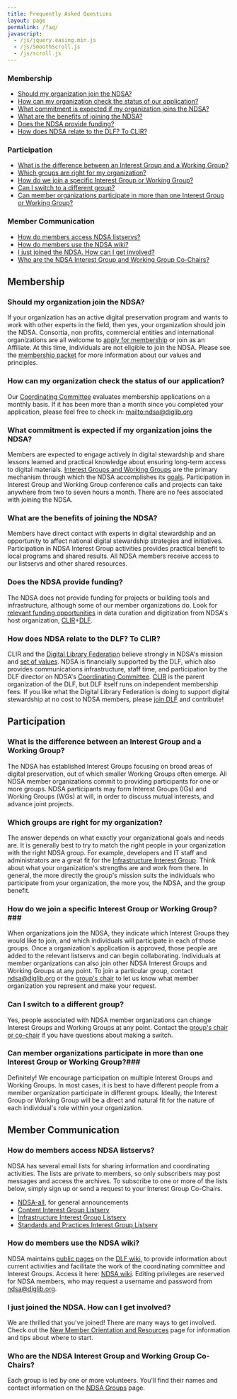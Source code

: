 ```yaml
---
title: Frequently Asked Questions
layout: page
permalink: /faq/
javascript:
  - /js/jquery.easing.min.js
  - /js/SmoothScroll.js
  - /js/scroll.js
---
```


### Membership

- [Should my organization join the NDSA?](#should-my-organization-join-the-ndsa)
- [How can my organization check the status of our application?](#how-can-my-organization-check-the-status-of-our-application)
- [What commitment is expected if my organization joins the NDSA?](#what-commitment-is-expected-if-my-organization-joins-the-ndsa)
- [What are the benefits of joining the NDSA?](#what-are-the-benefits-of-joining-the-ndsa)
- [Does the NDSA provide funding?](#does-the-ndsa-provide-funding)
- [How does NDSA relate to the DLF? To CLIR?](#how-does-ndsa-relate-to-the-dlf-to-clir)

### Participation

- [What is the difference between an Interest Group and a Working Group?](#what-is-the-difference-between-an-interest-group-and-a-working-group)
- [Which groups are right for my organization?](#which-groups-are-right-for-my-organization)
- [How do we join a specific Interest Group or Working Group?](#how-do-we-join-a-specific-interest-group-or-working-group)
- [Can I switch to a different group?](#can-i-switch-to-a-different-group)
- [Can member organizations participate in more than one Interest Group or Working Group?](#can-member-organizations-participate-in-more-than-one-interest-group-or-working-group)

### Member Communication

- [How do members access NDSA listservs?](#how-do-members-access-ndsa-listservs)
- [How do members use the NDSA wiki?](#how-do-members-use-the-ndsa-wiki)
- [I just joined the NDSA. How can I get involved?](#i-just-joined-the-ndsa-how-can-i-get-involved)
- [Who are the NDSA Interest Group and Working Group Co-Chairs?](#who-are-the-ndsa-interest-group-and-working-group-co-chairs)



## Membership

### Should my organization join the NDSA?

If your organization has an active digital preservation program and wants to work with other experts in the field, then yes, your organization should join the NDSA. Consortia, non profits, commercial entities and international organizations are all welcome to [apply for membership](/get-involved/) or join as an Affiliate. At this time, individuals are not eligible to join the NDSA. Please see the [membership packet](/documents/Member_Packet_2018.pdf) for more information about our values and principles.

### How can my organization check the status of our application?

Our [Coordinating Committee](/leadership/) evaluates membership applications on a monthly basis. If it has been more than a month since you completed your application, please feel free to check in: <mailto:ndsa@diglib.org>

### What commitment is expected if my organization joins the NDSA?

Members are expected to engage actively in digital stewardship and share lessons learned and practical knowledge about ensuring long-term access to digital materials. [Interest Groups and Working Groups](/working-groups) are the primary mechanism through which the NDSA accomplishes its [goals](/values). Participation in Interest Group and Working Group conference calls and projects can take anywhere from two to seven hours a month. There are no fees associated with joining the NDSA.

### What are the benefits of joining the NDSA?

Members have direct contact with experts in digital stewardship and an opportunity to affect national digital stewardship strategies and initiatives. Participation in NDSA Interest Group activities provides practical benefit to local programs and shared results. All NDSA members receive access to our listservs and other shared resources.

### Does the NDSA provide funding?

The NDSA does not provide funding for projects or building tools and infrastructure, although some of our member organizations do. Look for [relevant funding opportunities](https://www.diglib.org/opportunities/) in data curation and digitization from NDSA's host organization, [CLIR](https://www.clir.org/)+[DLF](https://www.diglib.org/).

### How does NDSA relate to the DLF? To CLIR?

CLIR and the [Digital Library Federation](https://www.diglib.org/) believe strongly in NDSA's mission and [set of values](/values/). NDSA is financially supported by the DLF, which also provides communications infrastructure, staff time, and participation by the DLF director on NDSA's [Coordinating Committee](/leadership/). [CLIR](https://www.clir.org/) is the parent organization of the DLF, but DLF itself runs on independent membership fees. If you like what the Digital Library Federation is doing to support digital stewardship at no cost to NDSA members, please [join DLF](https://www.diglib.org/members/join/) and contribute!

## Participation

### What is the difference between an Interest Group and a Working Group?
The NDSA has established Interest Groups focusing on broad areas of digital preservation, out of which smaller Working Groups often emerge. All NDSA member organizations commit to providing participants for one or more groups. NDSA participants may form Interest Groups (IGs) and Working Groups (WGs) at will, in order to discuss mutual interests, and advance joint projects.

### Which groups are right for my organization?

The answer depends on what exactly your organizational goals and needs are. It is generally best to try to match the right people in your organization with the right NDSA group. For example, developers and IT staff and administrators are a great fit for the [Infrastructure Interest Group](/working-groups/infrastructure/). Think about what your organization's strengths are and work from there. In general, the more directly the group's mission suits the individuals who participate from your organization, the more you, the NDSA, and the group benefit.

### How do we join a specific Interest Group or Working Group?###

When organizations join the NDSA, they indicate which Interest Groups they would like to join, and which individuals will participate in each of those groups. Once a organization's application is approved, those people are added to the relevant listservs and can begin collaborating. Individuals at member organizations can also join other NDSA Interest Groups and Working Groups at any point. To join a particular group, contact <ndsa@diglib.org> or the [group's chair](/working-groups/) to let us know what member organization you represent and make your request.

### Can I switch to a different group?

Yes, people associated with NDSA member organizations can change Interest Groups and Working Groups at any point. Contact the [group's chair or co-chair](/working-groups/) if you have questions about making a switch.

### Can member organizations participate in more than one Interest Group or Working Group?###

Definitely! We encourage participation on multiple Interest Groups and Working Groups. In most cases, it is best to have different people from a member organization participate in different groups. Ideally, the Interest Group or Working Group will be a direct and natural fit for the nature of each individual's role within your organization.

## Member Communication

### How do members access NDSA listservs?

NDSA has several email lists for sharing information and coordinating activities. The lists are private to members, so only subscribers may post messages and access the archives. To subscribe to one or more of the lists below, simply sign up or send a request to your Interest Group Co-Chairs.

- [NDSA-all](https://lists.clir.org/cgi-bin/wa?A0=NDSA-ALL), for general announcements
- [Content Interest Group Listserv](http://lists.clir.org/cgi-bin/wa?A0=NDSA-CONTENT)
- [Infrastructure Interest Group Listserv](http://lists.clir.org/cgi-bin/wa?A0=NDSA-INFRASTRUCTURE)
- [Standards and Practices Interest Group Listserv](http://ndsa.org/working-groups/standards-and-practices/)

### How do members use the NDSA wiki?

NDSA maintains [public pages](https://wiki.diglib.org/NDSA:Main_Page) on the [DLF wiki](https://wiki.diglib.org/), to provide information about current activities and facilitate the work of the coordinating committee and Interest Groups. Access it here: [NDSA wiki](https://wiki.diglib.org/NDSA:Main_Page). Editing privileges are reserved for NDSA members, who may request a username and password from <ndsa@diglib.org>.

### I just joined the NDSA. How can I get involved?

We are thrilled that you've joined! There are many ways to get involved. Check out the [New Member Orientation and Resources](/new-members/) page for information and tips about where to start.

### Who are the NDSA Interest Group and Working Group Co-Chairs?

Each group is led by one or more volunteers. You'll find their names and contact information on the [NDSA Groups](/working-groups/) page.

<div class="scroll-to-top">&nbsp;</div>
